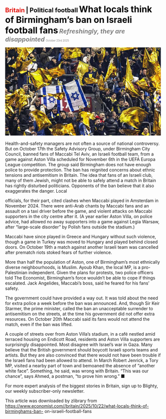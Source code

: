 <span style="color:#E3120B; font-size:14.9pt; font-weight:bold;">Britain</span> <span style="color:#000000; font-size:14.9pt; font-weight:bold;">| Political football</span>
<span style="color:#000000; font-size:21.0pt; font-weight:bold;">What locals think of Birmingham’s ban on Israeli football fans</span>
<span style="color:#808080; font-size:14.9pt; font-weight:bold; font-style:italic;">Refreshingly, they are disappointed</span>
<span style="color:#808080; font-size:6.2pt;">October 23rd 2025</span>

![](../images/040_What_locals_think_of_Birminghams_ban_on_Israeli_football_fan/p0173_img01.jpeg)

Health-and-safety managers are not often a source of national controversy. But on October 17th the Safety Advisory Group, under Birmingham City Council, banned fans of Maccabi Tel Aviv, an Israeli football team, from a game against Aston Villa scheduled for November 6th in the UEFA Europa League competition. The group said Birmingham does not have enough police to provide protection. The ban has reignited concerns about ethnic tensions and antisemitism in Britain. The idea that fans of an Israeli club, many of them Jewish, might not be able to safely attend a match in Britain has rightly disturbed politicians. Opponents of the ban believe that it also exaggerates the danger. Local

officials, for their part, cited clashes when Maccabi played in Amsterdam in November 2024. There were anti-Arab chants by Maccabi fans and an assault on a taxi driver before the game, and violent attacks on Maccabi supporters in the city centre after it. (A year earlier Aston Villa, on police advice, had allowed no away supporters into a game against Legia Warsaw, after “large-scale disorder” by Polish fans outside the stadium.)

Maccabi have since played in Greece and Hungary without such violence, though a game in Turkey was moved to Hungary and played behind closed doors. On October 19th a match against another Israeli team was cancelled after prematch riots stoked fears of further violence.

More than half the population of Aston, one of Birmingham’s most ethnically diverse neighbourhoods, is Muslim. Ayoub Khan, the local MP, is a pro-Palestinian independent. Given the plans for protests, two police officers told The Economist, Birmingham’s force wouldn’t be able to cope if things escalated. Jack Angelides, Maccabi’s boss, said he feared for his fans’ safety.

The government could have provided a way out. It was told about the need for extra police a week before the ban was announced. And, though Sir Keir Starmer, the prime minister, called the ban an unacceptable surrender to antisemitism on the streets, at the time his government did not offer extra resources. On October 20th Maccabi said its fans would not attend the match, even if the ban was lifted.

A couple of streets over from Aston Villa’s stadium, in a café nestled amid terraced housing on Endicott Road, residents and Aston Villa supporters are surprisingly disappointed. Most disagree with Israel’s war in Gaza. Many believe that the British government should boycott Israeli sports teams and artists. But they are also convinced that there would not have been trouble if the Israeli fans had been allowed to attend. In March Robert Jenrick, a Tory MP, visited a nearby part of town and bemoaned the absence of “another white face”. Something, he said, was wrong with Britain. “This was our chance”, says Ahmed, a postman, “to prove him wrong.” ■

For more expert analysis of the biggest stories in Britain, sign up to Blighty, our weekly subscriber-only newsletter.

This article was downloaded by zlibrary from https://www.economist.com//britain/2025/10/22/what-locals-think-of-birminghams-ban- on-israeli-football-fans